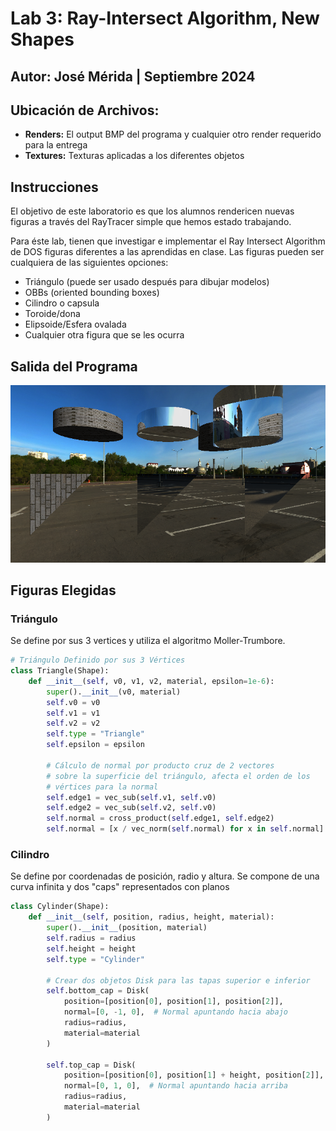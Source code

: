 # Lab 3: Ray-Intersect Algorithm, New Shapes
## Autor: José Mérida | Septiembre 2024
## Ubicación de Archivos:
- **Renders:** El output BMP del programa y cualquier otro render requerido para la entrega
- **Textures:** Texturas aplicadas a los diferentes objetos
## Instrucciones
El objetivo de este laboratorio es que los alumnos rendericen nuevas figuras a través del RayTracer simple que hemos estado trabajando.

Para éste lab, tienen que investigar e implementar el Ray Intersect Algorithm de DOS figuras diferentes a las aprendidas en clase. Las figuras pueden ser cualquiera de las siguientes opciones:

- Triángulo (puede ser usado después para dibujar modelos)
- OBBs (oriented bounding boxes)
- Cilindro o capsula
- Toroide/dona
- Elipsoide/Esfera ovalada
- Cualquier otra figura que se les ocurra

## Salida del Programa
![Render](/renders/output.bmp)

## Figuras Elegidas
### Triángulo
Se define por sus 3 vertices y utiliza el algoritmo Moller-Trumbore.
```python
# Triángulo Definido por sus 3 Vértices
class Triangle(Shape):
    def __init__(self, v0, v1, v2, material, epsilon=1e-6):
        super().__init__(v0, material)
        self.v0 = v0
        self.v1 = v1
        self.v2 = v2
        self.type = "Triangle"
        self.epsilon = epsilon 

        # Cálculo de normal por producto cruz de 2 vectores
        # sobre la superficie del triángulo, afecta el orden de los
        # vértices para la normal
        self.edge1 = vec_sub(self.v1, self.v0)
        self.edge2 = vec_sub(self.v2, self.v0)
        self.normal = cross_product(self.edge1, self.edge2)
        self.normal = [x / vec_norm(self.normal) for x in self.normal]
```
### Cilindro
Se define por coordenadas de posición, radio y altura. Se compone de una curva infinita y dos "caps" representados con planos
```python
class Cylinder(Shape):
    def __init__(self, position, radius, height, material):
        super().__init__(position, material)
        self.radius = radius
        self.height = height
        self.type = "Cylinder"

        # Crear dos objetos Disk para las tapas superior e inferior
        self.bottom_cap = Disk(
            position=[position[0], position[1], position[2]],
            normal=[0, -1, 0],  # Normal apuntando hacia abajo
            radius=radius,
            material=material
        )

        self.top_cap = Disk(
            position=[position[0], position[1] + height, position[2]],
            normal=[0, 1, 0],  # Normal apuntando hacia arriba
            radius=radius,
            material=material
        )
```

